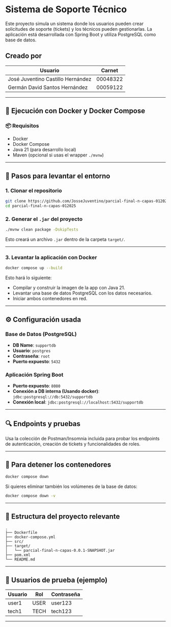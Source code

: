 # Sistema de Soporte Técnico

Este proyecto simula un sistema donde los usuarios pueden crear solicitudes de soporte (tickets) y los técnicos pueden gestionarlas. La aplicación está desarrollada con Spring Boot y utiliza PostgreSQL como base de datos.

## Creado por

| Usuario     | Carnet   | 
|-------------|--------|
| José Juventino Castillo Hernández       | 00048322   |
| Germán David Santos Hernández       | 00059122   |

---

## 🐳 Ejecución con Docker y Docker Compose

### 📦 Requisitos

- Docker
- Docker Compose
- Java 21 (para desarrollo local)
- Maven (opcional si usas el wrapper `./mvnw`)

---

## 🚀 Pasos para levantar el entorno

### 1. Clonar el repositorio

```bash
git clone https://github.com/JosseJuventino/parcial-final-n-capas-012025.git
cd parcial-final-n-capas-012025
```

### 2. Generar el `.jar` del proyecto

```bash
./mvnw clean package -DskipTests
```

Esto creará un archivo `.jar` dentro de la carpeta `target/`.

---

### 3. Levantar la aplicación con Docker

```bash
docker compose up --build
```

Esto hará lo siguiente:

- Compilar y construir la imagen de la app con Java 21.
- Levantar una base de datos PostgreSQL con los datos necesarios.
- Iniciar ambos contenedores en red.

---

## ⚙️ Configuración usada

### Base de Datos (PostgreSQL)

- **DB Name**: `supportdb`
- **Usuario**: `postgres`
- **Contraseña**: `root`
- **Puerto expuesto**: `5432`

### Aplicación Spring Boot

- **Puerto expuesto**: `8080`
- **Conexión a DB interna (Usando docker)**: `jdbc:postgresql://db:5432/supportdb`
- **Conexión local**: `jdbc:postgresql://localhost:5432/supportdb`


---

## 🔍 Endpoints y pruebas

Usa la colección de Postman/Insomnia incluida para probar los endpoints de autenticación, creación de tickets y funcionalidades de roles.

---

## 🧯 Para detener los contenedores

```bash
docker compose down
```

Si quieres eliminar también los volúmenes de la base de datos:

```bash
docker compose down -v
```

---

## 📁 Estructura del proyecto relevante

```
.
├── Dockerfile
├── docker-compose.yml
├── src/
├── target/
│   └── parcial-final-n-capas-0.0.1-SNAPSHOT.jar
├── pom.xml
└── README.md
```

---

## 🧪 Usuarios de prueba (ejemplo)

| Usuario     | Rol   | Contraseña |
|-------------|--------|------------|
| user1       | USER   | user123    |
| tech1       | TECH   | tech123    |

---